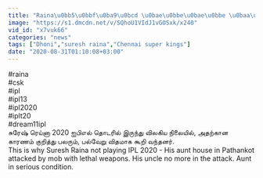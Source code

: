 ```yaml
---
title: "Raina\u0bb5\u0bbf\u0ba9\u0bcd \u0bae\u0bbe\u0bae\u0bbe \u0baa\u0bb2\u0bbf! \u0bae\u0bb0\u0bcd\u0bae \u0b95\u0bc1\u0bae\u0bcd\u0baa\u0bb2\u0bcd \u0ba4\u0bbe\u0b95\u0bcd\u0b95\u0bc1\u0ba4\u0bb2\u0bcd .. Pathankot\u0bb2\u0bcd \u0baa\u0baf\u0b99\u0bcd\u0b95\u0bb0\u0bae\u0bcd"
image: "https://s1.dmcdn.net/v/SQhoU1VIdJ1vGOSxk/x240"
vid_id: "x7vuk66"
categories: "news"
tags: ["Dhoni","suresh raina","Chennai super kings"]
date: "2020-08-31T01:10:08+03:00"
---
```

#raina  <br>#csk  <br>#ipl  <br>#ipl13  <br>#ipl2020  <br>#iplt20  <br>#dream11ipl  <br>சுரேஷ் ரெய்னா 2020 ஐபிஎல் தொடரில் இருந்து விலகிய நிலையில், அதற்கான காரணம் குறித்து பலரும், பல்வேறு விதமாக கூறி வந்தனர்.  <br>This is why Suresh Raina not playing IPL 2020 - His aunt house in Pathankot attacked by mob with lethal weapons. His uncle no more in the attack. Aunt in serious condition.
